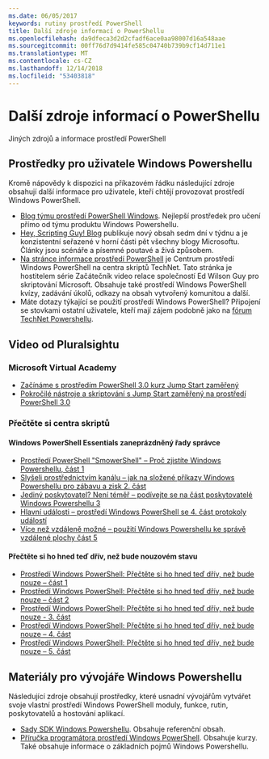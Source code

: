 ```yaml
---
ms.date: 06/05/2017
keywords: rutiny prostředí PowerShell
title: Další zdroje informací o PowerShellu
ms.openlocfilehash: da9dfeca3d2d2cfadf6ace0aa98007d16a548aae
ms.sourcegitcommit: 00ff76d7d9414fe585c04740b739b9cf14d711e1
ms.translationtype: MT
ms.contentlocale: cs-CZ
ms.lasthandoff: 12/14/2018
ms.locfileid: "53403818"
---
```

# <a name="more-powershell-learning"></a>Další zdroje informací o PowerShellu

Jiných zdrojů a informace prostředí PowerShell

## <a name="resources-for-windows-powershell-users"></a>Prostředky pro uživatele Windows Powershellu

Kromě nápovědy k dispozici na příkazovém řádku následující zdroje obsahují další informace pro uživatele, kteří chtějí provozovat prostředí Windows PowerShell.

- [Blog týmu prostředí PowerShell Windows](https://blogs.msdn.microsoft.com/powershell/). Nejlepší prostředek pro učení přímo od týmu produktu Windows Powershellu.
- [Hey, Scripting Guy! Blog](https://blogs.technet.microsoft.com/heyscriptingguy/) publikuje nový obsah sedm dní v týdnu a je konzistentní seřazené v horní části pět všechny blogy Microsoftu. Články jsou scénáře a písemné poutavé a živá způsobem.
- [Na stránce informace prostředí PowerShell](https://blogs.technet.microsoft.com/heyscriptingguy/2015/01/04/weekend-scripter-the-best-ways-to-learn-powershell/) je Centrum prostředí Windows PowerShell na centra skriptů TechNet. Tato stránka je hostitelem série Začátečník video relace společností Ed Wilson Guy pro skriptování Microsoft. Obsahuje také prostředí Windows PowerShell kvízy, zadávání úkolů, odkazy na obsah vytvořený komunitou a další.
- Máte dotazy týkající se použití prostředí Windows PowerShell? Připojení se stovkami ostatní uživatele, kteří mají zájem podobně jako na [fórum TechNet Powershellu](https://social.technet.microsoft.com/Forums/home?forum=winserverpowershell).

## <a name="video-training"></a>Video od Pluralsightu

### <a name="microsoft-virtual-academy"></a>Microsoft Virtual Academy

- [Začínáme s prostředím PowerShell 3.0 kurz Jump Start zaměřený](https://mva.microsoft.com/en-US/training-courses/getting-started-with-powershell-30-jump-start-8276)
- [Pokročilé nástroje a skriptování s Jump Start zaměřený na prostředí PowerShell 3.0](https://mva.microsoft.com/en-US/training-courses/advanced-tools-scripting-with-powershell-30-jump-start-8277)

### <a name="script-center-learn"></a>Přečtěte si centra skriptů

#### <a name="windows-powershell-essentials-for-the-busy-admin-series"></a>Windows PowerShell Essentials zaneprázdněný řady správce

- [Prostředí PowerShell "SmowerShell" – Proč zjistíte Windows Powershellu, část 1](https://dlbmodigital.microsoft.com/webcasts/wmv/23976_Dnl_L.wmv)
- [Slyšeli prostřednictvím kanálu – jak na složené příkazy Windows Powershellu pro zábavu a zisk 2. část](https://dlbmodigital.microsoft.com/webcasts/wmv/23977_Dnl_L.wmv)
- [Jediný poskytovatel? Není téměř – podívejte se na část poskytovatelé Windows Powershellu 3](https://dlbmodigital.microsoft.com/webcasts/wmv/23978_Dnl_L.wmv)
- [Hlavní události – prostředí Windows PowerShell se 4. část protokoly událostí](https://dlbmodigital.microsoft.com/webcasts/wmv/23979_Dnl_L.wmv)
- [Více než vzdáleně možné – použití Windows Powershellu ke správě vzdálené plochy část 5](https://dlbmodigital.microsoft.com/webcasts/wmv/23980_Dnl_L.wmv)

#### <a name="learn-it-now-before-its-an-emergency"></a>Přečtěte si ho hned teď dřív, než bude nouzovém stavu

- [Prostředí Windows PowerShell: Přečtěte si ho hned teď dřív, než bude nouze – část 1](https://dlbmodigital.microsoft.com/webcasts/wmv/1032481530_Dnl_L.wmv)
- [Prostředí Windows PowerShell: Přečtěte si ho hned teď dřív, než bude nouze – část 2](https://dlbmodigital.microsoft.com/webcasts/wmv/1032481542_Dnl_L.wmv)
- [Prostředí Windows PowerShell: Přečtěte si ho hned teď dřív, než bude nouze - 3. část](https://dlbmodigital.microsoft.com/webcasts/wmv/1032481548_Dnl_L.wmv)
- [Prostředí Windows PowerShell: Přečtěte si ho hned teď dřív, než bude nouze – 4. část](https://dlbmodigital.microsoft.com/webcasts/wmv/1032481552_Dnl_L.wmv)
- [Prostředí Windows PowerShell: Přečtěte si ho hned teď dřív, než bude nouze – 5. část](https://dlbmodigital.microsoft.com/webcasts/wmv/1032481554_Dnl_L.wmv)

## <a name="resources-for-windows-powershell-developers"></a>Materiály pro vývojáře Windows Powershellu

Následující zdroje obsahují prostředky, které usnadní vývojářům vytvářet svoje vlastní prostředí Windows PowerShell moduly, funkce, rutin, poskytovatelů a hostování aplikací.

- [Sady SDK Windows Powershellu](https://go.microsoft.com/fwlink/p/?LinkID=89595). Obsahuje referenční obsah.
- [Příručka programátora prostředí Windows PowerShell](https://go.microsoft.com/fwlink/p/?LinkID=89596). Obsahuje kurzy. Také obsahuje informace o základních pojmů Windows Powershellu.
